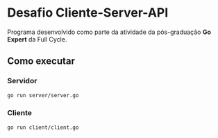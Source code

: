 # Desafio Cliente-Server-API

Programa desenvolvido como parte da atividade da pós-graduação **Go Expert** da Full Cycle.

## Como executar

### Servidor

```bash
go run server/server.go
```

### Cliente

```bash
go run client/client.go
```